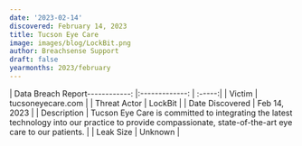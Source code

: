 ```yaml
---
date: '2023-02-14'
discovered: February 14, 2023
title: Tucson Eye Care
image: images/blog/LockBit.png
author: Breachsense Support
draft: false
yearmonths: 2023/february
---
```


| Data Breach Report------------:     |:-------------:    | :-----:|
| Victim      | tucsoneyecare.com      | 
| Threat Actor      | LockBit      | 
| Date Discovered      | Feb 14, 2023      | 
| Description      | Tucson Eye Care is committed to integrating the latest technology into our practice to provide compassionate, state-of-the-art eye care to our patients.      | 
| Leak Size      | Unknown      | 

